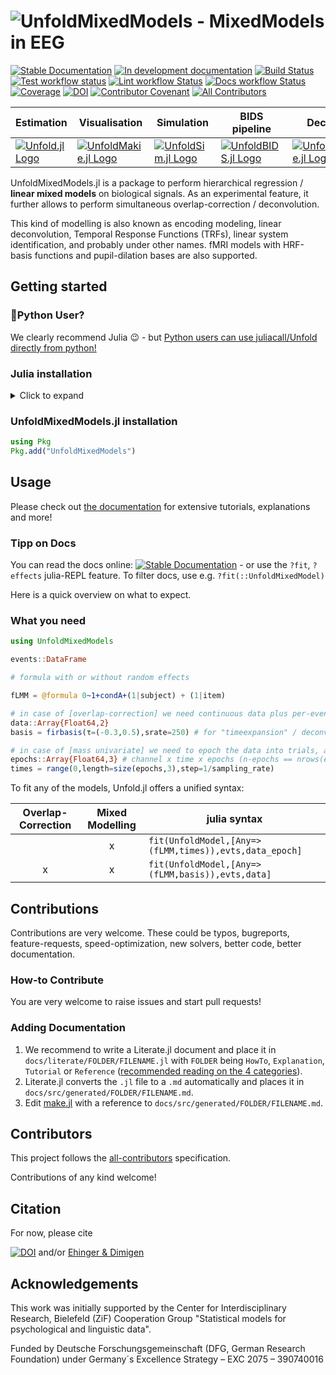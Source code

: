 # ![UnfoldMixedModels - MixedModels in EEG](https://github.com/user-attachments/assets/a2fd2d6b-4d9c-4d23-b3ca-936fe4055a99)



[![Stable Documentation](https://img.shields.io/badge/docs-stable-blue.svg)](https://unfoldtoolbox.github.io/UnfoldDocs/UnfoldMixedModels.jl/stable)
[![In development documentation](https://img.shields.io/badge/docs-dev-blue.svg)](https://unfoldtoolbox.github.io/UnfoldDocs/UnfoldMixedModels.jl/dev)
[![Build Status](https://github.com/unfoldtoolbox/UnfoldMixedModels.jl/workflows/Test/badge.svg)](https://github.com/unfoldtoolbox/UnfoldMixedModels.jl/actions)
[![Test workflow status](https://github.com/unfoldtoolbox/UnfoldMixedModels.jl/actions/workflows/Test.yml/badge.svg?branch=main)](https://github.com/unfoldtoolbox/UnfoldMixedModels.jl/actions/workflows/Test.yml?query=branch%3Amain)
[![Lint workflow Status](https://github.com/unfoldtoolbox/UnfoldMixedModels.jl/actions/workflows/Lint.yml/badge.svg?branch=main)](https://github.com/unfoldtoolbox/UnfoldMixedModels.jl/actions/workflows/Lint.yml?query=branch%3Amain)
[![Docs workflow Status](https://github.com/unfoldtoolbox/UnfoldMixedModels.jl/actions/workflows/Docs.yml/badge.svg?branch=main)](https://github.com/unfoldtoolbox/UnfoldMixedModels.jl/actions/workflows/Docs.yml?query=branch%3Amain)
[![Coverage](https://codecov.io/gh/unfoldtoolbox/UnfoldMixedModels.jl/branch/main/graph/badge.svg)](https://codecov.io/gh/unfoldtoolbox/UnfoldMixedModels.jl)
[![DOI](https://zenodo.org/badge/DOI/FIXME)](https://doi.org/FIXME)
[![Contributor Covenant](https://img.shields.io/badge/Contributor%20Covenant-2.1-4baaaa.svg)](CODE_OF_CONDUCT.md)
[![All Contributors](https://img.shields.io/github/all-contributors/unfoldtoolbox/UnfoldMixedModels.jl?labelColor=5e1ec7&color=c0ffee&style=flat-square)](#contributors)

|Estimation|Visualisation|Simulation|BIDS pipeline|Decoding|Statistics|MixedModelling|
|---|---|---|---|---|---|---|
| <a href="https://github.com/unfoldtoolbox/Unfold.jl/tree/main"><img src="https://github-production-user-asset-6210df.s3.amazonaws.com/10183650/277623787-757575d0-aeb9-4d94-a5f8-832f13dcd2dd.png" alt="Unfold.jl Logo"></a> | <a href="https://github.com/unfoldtoolbox/UnfoldMakie.jl"><img  src="https://github-production-user-asset-6210df.s3.amazonaws.com/10183650/277623793-37af35a0-c99c-4374-827b-40fc37de7c2b.png" alt="UnfoldMakie.jl Logo"></a>|<a href="https://github.com/unfoldtoolbox/UnfoldSim.jl"><img src="https://github-production-user-asset-6210df.s3.amazonaws.com/10183650/277623795-328a4ccd-8860-4b13-9fb6-64d3df9e2091.png" alt="UnfoldSim.jl Logo"></a>|<a href="https://github.com/unfoldtoolbox/UnfoldBIDS.jl"><img src="https://github-production-user-asset-6210df.s3.amazonaws.com/10183650/277622460-2956ca20-9c48-4066-9e50-c5d25c50f0d1.png" alt="UnfoldBIDS.jl Logo"></a>|<a href="https://github.com/unfoldtoolbox/UnfoldDecode.jl"><img src="https://github-production-user-asset-6210df.s3.amazonaws.com/10183650/277622487-802002c0-a1f2-4236-9123-562684d39dcf.png" alt="UnfoldDecode.jl Logo"></a>|<a href="https://github.com/unfoldtoolbox/UnfoldStats.jl"><img  src="https://github-production-user-asset-6210df.s3.amazonaws.com/10183650/277623799-4c8f2b5a-ea84-4ee3-82f9-01ef05b4f4c6.png" alt="UnfoldStats.jl Logo"></a>|<a href=""><img src="https://github.com/user-attachments/assets/ffb2bba6-3a30-48b7-9849-7d4e7195b297" alt="UnfoldMixedModels.jl logo"></a>|

UnfoldMixedModels.jl is a package to perform hierarchical regression / **linear mixed models** on biological signals. As an experimental feature, it further allows to perform simultaneous overlap-correction / deconvolution.

This kind of modelling is also known as encoding modeling, linear deconvolution, Temporal Response Functions (TRFs), linear system identification, and probably under other names. fMRI models with HRF-basis functions and pupil-dilation bases are also supported.

## Getting started

### 🐍Python User?

We clearly recommend Julia 😉 - but [Python users can use juliacall/Unfold directly from python!](https://unfoldtoolbox.github.io/UnfoldDocs/Unfold.jl/dev/generated/HowTo/juliacall_unfold/)

### Julia installation

<details>
<summary>Click to expand</summary>

The recommended way to install julia is [juliaup](https://github.com/JuliaLang/juliaup).
It allows you to, e.g., easily update Julia at a later point, but also test out alpha/beta versions etc.

TL:DR; If you dont want to read the explicit instructions, just copy the following command

#### Windows

AppStore -> JuliaUp,  or `winget install julia -s msstore` in CMD

#### Mac & Linux

`curl -fsSL https://install.julialang.org | sh` in any shell
</details>

### UnfoldMixedModels.jl installation

```julia
using Pkg
Pkg.add("UnfoldMixedModels")
```

## Usage

Please check out [the documentation](https://unfoldtoolbox.github.io/UnfoldDocs/UnfoldMixedModels.jl) for extensive tutorials, explanations and more!

### Tipp on Docs

You can read the docs online: [![Stable Documentation](https://img.shields.io/badge/docs-stable-blue.svg)](https://unfoldtoolbox.github.io/UnfoldDocs/UnfoldMixedModels.jl/stable)  - or use the `?fit`, `?effects` julia-REPL feature. To filter docs, use e.g. `?fit(::UnfoldMixedModel)`

Here is a quick overview on what to expect.

### What you need

```julia
using UnfoldMixedModels

events::DataFrame

# formula with or without random effects

fLMM = @formula 0~1+condA+(1|subject) + (1|item)

# in case of [overlap-correction] we need continuous data plus per-eventtype one basisfunction (typically firbasis)
data::Array{Float64,2}
basis = firbasis(τ=(-0.3,0.5),srate=250) # for "timeexpansion" / deconvolution

# in case of [mass univariate] we need to epoch the data into trials, and a accompanying time vector
epochs::Array{Float64,3} # channel x time x epochs (n-epochs == nrows(events))
times = range(0,length=size(epochs,3),step=1/sampling_rate)
```

To fit any of the models, Unfold.jl offers a unified syntax:

| Overlap-Correction | Mixed Modelling | julia syntax |
|:---:|:---:|---|
|  | x | `fit(UnfoldModel,[Any=>(fLMM,times)),evts,data_epoch]` |
| x | x | `fit(UnfoldModel,[Any=>(fLMM,basis)),evts,data]` |

</details>

## Contributions

Contributions are very welcome. These could be typos, bugreports, feature-requests, speed-optimization, new solvers, better code, better documentation.

### How-to Contribute

You are very welcome to raise issues and start pull requests!

### Adding Documentation

1. We recommend to write a Literate.jl document and place it in `docs/literate/FOLDER/FILENAME.jl` with `FOLDER` being `HowTo`, `Explanation`, `Tutorial` or `Reference` ([recommended reading on the 4 categories](https://documentation.divio.com/)).
2. Literate.jl converts the `.jl` file to a `.md` automatically and places it in `docs/src/generated/FOLDER/FILENAME.md`.
3. Edit [make.jl](https://github.com/unfoldtoolbox/UnfoldMixedModels.jl/blob/main/docs/make.jl) with a reference to `docs/src/generated/FOLDER/FILENAME.md`.

## Contributors

<!-- ALL-CONTRIBUTORS-LIST:START - Do not remove or modify this section -->
<!-- prettier-ignore-start -->
<!-- markdownlint-disable -->

<!-- markdownlint-restore -->
<!-- prettier-ignore-end -->

<!-- ALL-CONTRIBUTORS-LIST:END -->

This project follows the [all-contributors](https://allcontributors.org/docs/en/specification) specification.

Contributions of any kind welcome!

## Citation

For now, please cite

[![DOI](https://zenodo.org/badge/DOI/10.5281/zenodo.5759066.svg)](https://doi.org/10.5281/zenodo.5759066) and/or [Ehinger & Dimigen](https://peerj.com/articles/7838/)

## Acknowledgements

This work was initially supported by the Center for Interdisciplinary Research, Bielefeld (ZiF) Cooperation Group "Statistical models for psychological and linguistic data".

Funded by Deutsche Forschungsgemeinschaft (DFG, German Research Foundation) under Germany´s Excellence Strategy – EXC 2075 – 390740016

